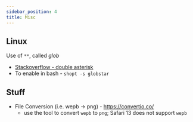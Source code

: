 ```yaml
---
sidebar_position: 4
title: Misc
---
```


## Linux

Use of `**`, called *glob*
- [Stackoverflow - double asterisk](https://stackoverflow.com/questions/28176590/what-does-the-double-asterisk-wildcard-mean)
- To enable in bash - `shopt -s globstar`

## Stuff

- File Conversion (i.e. wepb -> png) - https://convertio.co/
  - use the tool to convert `wepb` to `png`; Safari 13 does not support `wepb`
